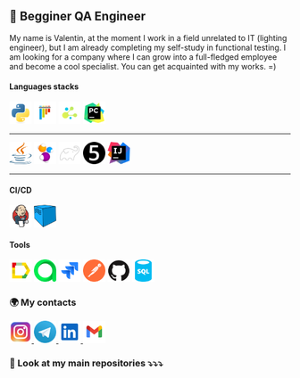 ## 🎯 Begginer QA Engineer
My name is Valentin, at the moment I work in a field unrelated to IT (lighting engineer), but I am already completing my self-study in functional testing. I am looking for a company where I can grow into a full-fledged employee and become a cool specialist. You can get acquainted with my works. =)

#### Languages stacks
<img title="Python" src="icons/python.svg" height="40" width="40"/>
<img title="Pytest" src="icons/pytest.svg" height="40" width="40"/>
<img title="Selene" src="icons/selene.png" height="40" width="40"/>
<img title="Pycharm" src="icons/pycharm-original.svg" height="40" width="40"/>

---
<img title="Java" src="icons/java-logo.svg" height="40" width="40"/>
<img title="Selenide" src="icons/Selenide.svg" height="40" width="40"/>
<img title="Gradle" src="icons/gradle-svgrepo-com.svg" height="40" width="40"/>
<img title="JUnit5" src="icons/junit5-dark-logo.svg" height="40" width="40"/>
<img title="IJ" src="icons/intellij-idea-svgrepo-com.svg" height="40" width="40"/>

---
#### CI/CD
<img title="Jenkins" src="icons/jenkins-original.svg" height="40" width="40"/>
<img title="Selenoid" src="icons/selenoid.png" height="40" width="40"/>

#### Tools

<img title="Allure" src="icons/allure_report.png" height="40" width="40"/>
<img title="AllureTestOps" src="icons/allure_testops.svg" height="40" width="40"/>
<img title="Jira" src="icons/jira.svg" height="40" width="40"/>
<img title="Postman" src="icons/postman-icon-svgrepo-com.svg" height="40" width="40"/>
<img title="Github" src="icons/github.svg" height="40" width="40"/>
<img title="SQL" src="icons/sql-database-generic-svgrepo-com.svg" height="40" width="40"/>


### 🌍 My contacts

<a href="https://www.instagram.com/borodulkin_/" target="_blank">
  <img src="icons/instagram-1-svgrepo-com.svg" width="40" height="40" alt="Postman"/>
</a>
<a href="https://t.me/valentine13d" target="_blank">
  <img src="icons/telegram.png" width="40" height="40" alt="Postman"/>
</a>
<a href="https://www.linkedin.com/in/valentine-borodich/" target="_blank">
  <img src="icons/linkedin-svgrepo-com.svg" width="40" height="40" alt="Postman"/>
</a>
<a href="valentine.borodich13@gmail.com" target="_blank">
  <img src="icons/gmail-svgrepo-com.svg" width="40" height="40" alt="Postman"/>
</a>



### 👀 Look at my main repositories ⤵⤵⤵
